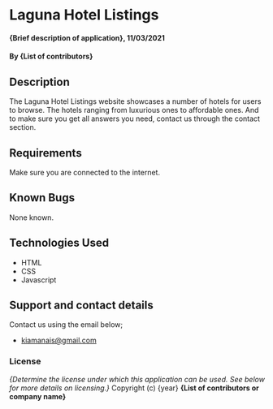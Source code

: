 # Laguna Hotel Listings
#### {Brief description of application}, 11/03/2021
#### By **{List of contributors}**
## Description
The Laguna Hotel Listings website showcases a number of hotels for users to browse. The hotels ranging from luxurious ones to affordable ones. And to make sure you get all answers you need, contact us through the contact section.
## Requirements
Make sure you are connected to the internet.
## Known Bugs
None known.
## Technologies Used
- HTML
- CSS
- Javascript
## Support and contact details
Contact us using the email below;
- kiamanais@gmail.com
### License
*{Determine the license under which this application can be used.  See below for more details on licensing.}*
Copyright (c) {year} **{List of contributors or company name}**
  